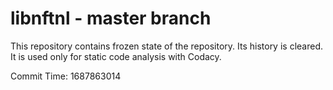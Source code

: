 # libnftnl - master branch

This repository contains frozen state of the repository.
Its history is cleared. It is used only for static code
analysis with Codacy.

Commit Time: 1687863014